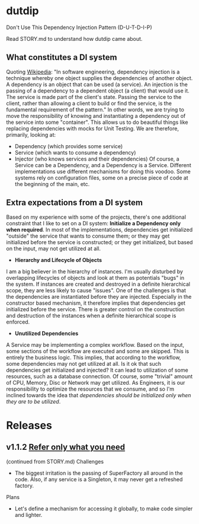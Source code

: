 # dutdip
Don't Use This Dependency Injection Pattern (D-U-T-D-I-P)

Read STORY.md to understand how dutdip came about.

## What constitutes a DI system
Quoting [Wikipedia](https://en.wikipedia.org/wiki/Dependency_injection): "In software engineering, dependency injection is a technique whereby one object supplies the dependencies of another object. A dependency is an object that can be used (a service). An injection is the passing of a dependency to a dependent object (a client) that would use it. The service is made part of the client's state. Passing the service to the client, rather than allowing a client to build or find the service, is the fundamental requirement of the pattern."
In other words, we are trying to move the responsibility of knowing and instantiating a dependency out of the service into some "container". This allows us to do beautiful things like replacing dependencies with mocks for Unit Testing. We are therefore, primarily, looking at:
* Dependency (which provides some service)
* Service (which wants to consume a dependency)
* Injector (who knows services and their dependencies)
Of course, a Service can be a Dependency, and a Dependency is a Service. Different implementations use different mechanisms for doing this voodoo. Some systems rely on configuration files, some on a precise piece of code at the beginning of the main, etc.

## Extra expectations from a DI system
Based on my experience with some of the projects, there's one additional constraint that I like to set on a DI system: **Initialize a Dependency only when required**. In most of the implementations, dependencies get initialized "outside" the service that wants to consume them; or they may get initialized before the service is constructed; or they get initialized, but based on the input, may not get utilized at all.
* **Hierarchy and Lifecycle of Objects**

I am a big believer in the hierarchy of instances. I'm usually disturbed by overlapping lifecycles of objects and look at them as potentials "bugs" in the system. If instances are created and destroyed in a definite hierarchical scope, they are less likely to cause "issues". One of the challenges is that the dependencies are instantiated before they are injected. Especially in the constructor based mechanism, it therefore implies that dependencies get initialized before the service. There is greater control on the construction and destruction of the instances when a definite hierarchical scope is enforced.

* **Unutilized Dependencies**

A Service may be implementing a complex workflow. Based on the input, some sections of the workflow are executed and some are skipped. This is entirely the business logic. This implies, that according to the workflow, some dependencies may not get utilized at all. Is it ok that such dependencies get initialized and injected? It can lead to utilization of some resources, such as a database connection. Of course, some "trivial" amount of CPU, Memory, Disc or Network may get utilized. As Engineers, it is our responsibility to optimize the resources that we consume, and so I'm inclined towards the idea that _dependencies should be initialized only when they are to be utilized_.

# Releases

## v1.1.2 [Refer only what you need](https://github.com/rdadbhawala/dutdip/compare/v1.1.1...v1.1.2)
(continued from STORY.md)
Challenges
* The biggest irritation is the passing of SuperFactory all around in the code. Also, if any service is a Singleton, it may never get a refreshed factory.

Plans
* Let's define a mechanism for accessing it globally, to make code simpler and lighter.
